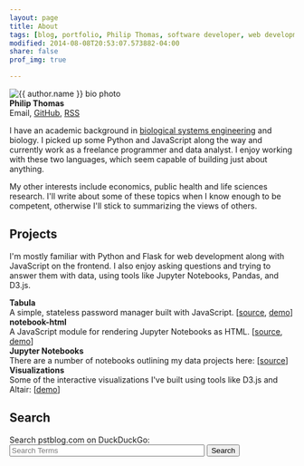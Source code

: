 ```yaml
---
layout: page
title: About 
tags: [blog, portfolio, Philip Thomas, software developer, web development, Python, JavaScript, Flask]
modified: 2014-08-08T20:53:07.573882-04:00
share: false
prof_img: true

---
```


<div class="article-author-about">
<img src="{{site.baseurl}}/images/author.jpg" class="bio-photo"  alt="{{ author.name }} bio photo">
<div>
<strong>Philip Thomas</strong><br>
<!--href=" site.baseurl /images/email.png"-->
<a style="cursor:pointer;" onclick="alert(['ptho','mas','.v3','@','gm','ail','.co','m'].join(''));" title="Email">Email</a>,
<a href="http://github.com/psthomas" title="GitHub"> GitHub</a>, 
<a href="https://pstblog.com/feed.xml" title="RSS"> RSS</a>
</div>
</div>

<!-- I have an academic background in biology and environmental engineering.  Recently, I have been learning some Python and JavaScript, focusing mainly on web development.  I enjoy working with these two languages, which seem capable of building just about anything.  -->

I have an academic background in [biological systems engineering](https://bse.wisc.edu/) and biology. I picked up some Python and JavaScript along the way and currently work as a freelance programmer and data analyst. I enjoy working with these two languages, which seem capable of building just about anything.

My other interests include economics, public health and life sciences research. I'll write about some of these topics when I know enough to be competent, otherwise I'll stick to summarizing the views of others.  

## Projects 

I'm mostly familiar with Python and Flask for web development along with JavaScript on the frontend. I also enjoy asking questions and trying to answer them with data, using tools like Jupyter Notebooks, Pandas, and D3.js.

**Tabula**  
A simple, stateless password manager built with JavaScript. [[source](https://github.com/psthomas/tabula), [demo]({{site.baseurl}}/2018/01/30/password-manager#tabula)]  
**notebook-html**  
A JavaScript module for rendering Jupyter Notebooks as HTML. [[source](https://github.com/psthomas/notebook-html), [demo](https://psthomas.github.io/notebook-html/)]  
**Jupyter Notebooks**  
There are a number of notebooks outlining my data projects here: [[source](https://github.com/psthomas?tab=repositories&q=&type=source&language=jupyter+notebook)]  
**Visualizations**  
Some of the interactive visualizations I've built using tools like D3.js and Altair: [[demo]({{site.baseurl}}/vis/)]     


<h2>Search</h2>
<div>
Search pstblog.com on DuckDuckGo:
<form onsubmit="return ss(this)" method="get">
    <input type="text" size="40" id="goog-wm-qt" name="q" placeholder="Search Terms"> <!--style="width:350px"-->
    <input type="submit" class="btn" value="Search">
</form>
</div>
<script type="text/javascript">
function ss(form) {
    var q = window.encodeURIComponent(form["q"].value);
    var url = "https://duckduckgo.com/?q=site:pstblog.com ";
    url = url + q;
    window.location = url;
    return false;
}
</script> 



